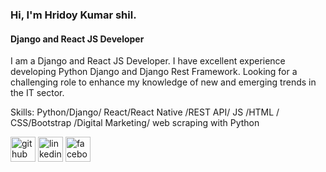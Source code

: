 ### Hi, I'm Hridoy Kumar shil.
#### Django and React JS Developer
I am a Django and React JS Developer. I have excellent experience developing Python Django and Django Rest Framework. Looking for a challenging role to enhance my knowledge of new and emerging trends in the IT sector.

Skills: Python/Django/ React/React Native /REST API/ JS /HTML / CSS/Bootstrap /Digital Marketing/ web scraping with Python




[<img src='https://cdn.jsdelivr.net/npm/simple-icons@3.0.1/icons/github.svg' alt='github' height='40'>](https://github.com/hridoyshil)  [<img src='https://cdn.jsdelivr.net/npm/simple-icons@3.0.1/icons/linkedin.svg' alt='linkedin' height='40'>](https://www.linkedin.com/in/hridoy-kumar-shil-8b60501b3/)  [<img src='https://cdn.jsdelivr.net/npm/simple-icons@3.0.1/icons/facebook.svg' alt='facebook' height='40'>](https://www.facebook.com/Hridoykumarshil)  



